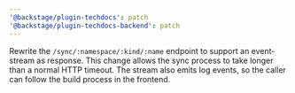 ```yaml
---
'@backstage/plugin-techdocs': patch
'@backstage/plugin-techdocs-backend': patch
---
```


Rewrite the `/sync/:namespace/:kind/:name` endpoint to support an event-stream as response.
This change allows the sync process to take longer than a normal HTTP timeout.
The stream also emits log events, so the caller can follow the build process in the frontend.
